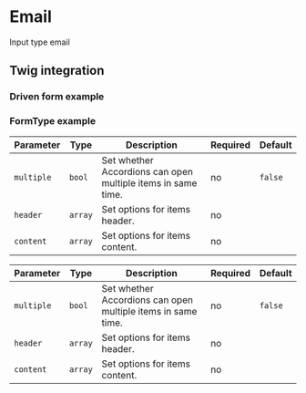 # Email

Input type email

## Twig integration

### Driven form example

<!-- {"file": "main.html", "language": "twig", "render": true, "code": true} -->

### FormType example


| Parameter | Type | Description | Required | Default |
|-|-|-|-|-|
| `multiple` | `bool` | Set whether Accordions can open multiple items in same time. | no | `false` |
| `header` | `array` | Set options for items header. | no |  |
| `content` | `array` | Set options for items content. | no |  |

<!-- {"file": "form-type.html", "language": "twig", "render": true, "code": true} -->




| Parameter | Type | Description | Required | Default |
|-|-|-|-|-|
| `multiple` | `bool` | Set whether Accordions can open multiple items in same time. | no | `false` |
| `header` | `array` | Set options for items header. | no |  |
| `content` | `array` | Set options for items content. | no |  |